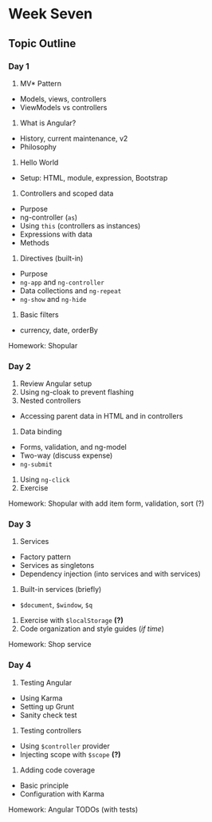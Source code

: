 # Week Seven

## Topic Outline

### Day 1

1. MV* Pattern
  * Models, views, controllers
  * ViewModels vs controllers
1. What is Angular?
  * History, current maintenance, v2
  * Philosophy
1. Hello World
  * Setup: HTML, module, expression, Bootstrap
1. Controllers and scoped data
  * Purpose
  * ng-controller (`as`)
  * Using `this` (controllers as instances)
  * Expressions with data
  * Methods
1. Directives (built-in)
  * Purpose
  * `ng-app` and `ng-controller`
  * Data collections and `ng-repeat`
  * `ng-show` and `ng-hide`
1. Basic filters
  * currency, date, orderBy

Homework: Shopular

### Day 2

1. Review Angular setup
1. Using ng-cloak to prevent flashing
1. Nested controllers
  * Accessing parent data in HTML and in controllers
1. Data binding
  * Forms, validation, and ng-model
  * Two-way (discuss expense)
  * `ng-submit`
1. Using `ng-click`
1. Exercise

Homework: Shopular with add item form, validation, sort (?)

### Day 3

1. Services
  * Factory pattern
  * Services as singletons
  * Dependency injection (into services and with services)
1. Built-in services (briefly)
  * `$document`, `$window`, `$q`
1. Exercise with `$localStorage` **(?)**
1. Code organization and style guides (_if time_)

Homework: Shop service

### Day 4

1. Testing Angular
  * Using Karma
  * Setting up Grunt
  * Sanity check test
1. Testing controllers
  * Using `$controller` provider
  * Injecting scope with `$scope` **(?)**
1. Adding code coverage
  * Basic principle
  * Configuration with Karma

Homework: Angular TODOs (with tests)
